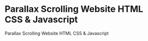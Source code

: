 # Parallax Scrolling Website HTML CSS & Javascript
 Parallax Scrolling Website HTML CSS & Javascript
